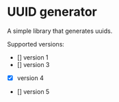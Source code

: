 # UUID generator

A simple library that generates uuids.

Supported versions:

- [] version 1
- [] version 3
- [x] version 4
- [] version 5